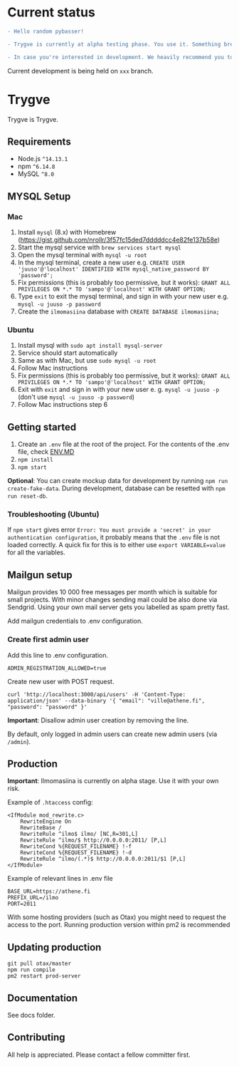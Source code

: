 # Current status

```diff
- Hello random pybasser!

- Trygve is currently at alpha testing phase. You use it. Something breaks? You fix it.

- In case you're interested in development. We heavily recommend you to contact @jarnras

```

Current development is being held on `xxx` branch.


# Trygve

Trygve is Trygve.

## Requirements

- Node.js `^14.13.1`
- npm `^6.14.8`
- MySQL `^8.0`

## MYSQL Setup
### Mac
1. Install `mysql` (8.x) with Homebrew (https://gist.github.com/nrollr/3f57fc15ded7dddddcc4e82fe137b58e)
2. Start the mysql service with `brew services start mysql`
3. Open the mysql terminal with `mysql -u root`
4. In the mysql terminal, create a new user e.g. `CREATE USER 'juuso'@'localhost' IDENTIFIED WITH mysql_native_password BY 'password';`
5. Fix permissions (this is probably too permissive, but it works): `GRANT ALL PRIVILEGES ON *.* TO 'sampo'@'localhost' WITH GRANT OPTION;`
6. Type `exit` to exit the mysql terminal, and sign in with your new user e.g. `mysql -u juuso -p password`
7. Create the `ilmomasiina` database with `CREATE DATABASE ilmomasiina;`

### Ubuntu
1. Install mysql with `sudo apt install mysql-server`
2. Service should start automatically
3. Same as with Mac, but use `sudo mysql -u root`
4. Follow Mac instructions
5. Fix permissions (this is probably too permissive, but it works): `GRANT ALL PRIVILEGES ON *.* TO 'sampo'@'localhost' WITH GRANT OPTION;`
6. Exit with `exit` and sign in with your new user e. g. `mysql -u juuso -p` (don't use `mysql -u juuso -p password`)
7. Follow Mac instructions step 6

## Getting started

1. Create an `.env` file at the root of the project. For the contents of the .env file, check [ENV.MD](./ENV.MD)
2. `npm install`
3. `npm start`

**Optional**: You can create mockup data for development by running `npm run create-fake-data`. During development, database can be resetted with `npm run reset-db`.

### Troubleshooting (Ubuntu)
If `npm start` gives error `Error: You must provide a 'secret' in your authentication configuration`, it probably means that the `.env` file is not loaded correctly. A quick fix for this is to either use `export VARIABLE=value` for all the variables.

## Mailgun setup

Mailgun provides 10 000 free messages per month which is suitable for small projects. With minor changes sending mail could be also done via Sendgrid. Using your own mail server gets you labelled as spam pretty fast.

Add mailgun credentials to .env configuration.

### Create first admin user

Add this line to .env configuration.

```
ADMIN_REGISTRATION_ALLOWED=true
```

Create new user with POST request.

```
curl 'http://localhost:3000/api/users' -H 'Content-Type: application/json' --data-binary '{ "email": "ville@athene.fi", "password": "password" }'
```

**Important**: Disallow admin user creation by removing the line.

By default, only logged in admin users can create new admin users (via `/admin`).

## Production

**Important**: Ilmomasiina is currently on alpha stage. Use it with your own risk.

Example of `.htaccess` config:

```
<IfModule mod_rewrite.c>
    RewriteEngine On
    RewriteBase /
    RewriteRule ^ilmo$ ilmo/ [NC,R=301,L]
    RewriteRule ^ilmo/$ http://0.0.0.0:2011/ [P,L]
    RewriteCond %{REQUEST_FILENAME} !-f
    RewriteCond %{REQUEST_FILENAME} !-d
    RewriteRule ^ilmo/(.*)$ http://0.0.0.0:2011/$1 [P,L]
</IfModule>
```

Example of relevant lines in .env file

```
BASE_URL=https://athene.fi
PREFIX_URL=/ilmo
PORT=2011
```

With some hosting providers (such as Otax) you might need to request the access to the port.
Running production version within pm2 is recommended

## Updating production

```
git pull otax/master
npm run compile
pm2 restart prod-server
```

## Documentation

See docs folder.

## Contributing

All help is appreciated. Please contact a fellow committer first.
